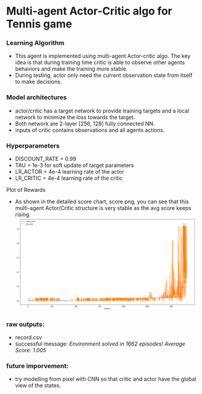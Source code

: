 
# Multi-agent Actor-Critic algo for Tennis game


### Learning Algorithm
* This agent is implemented using multi-agent Actor-critic algo. The key idea is that during training time critic is
able to observe other agents behaviors and make the training more stable.
* During testing, actor only need the current observation state from itself to make decisions.

### Model architectures
* actor/critic has a target network to provide training targets and a local network to minimize the loss towards the target.
* Both network are 2-layer [256, 128] fully connected NN.
* inputs of critic contains observations and all agents actions.

### Hyperparameters
* DISCOUNT_RATE = 0.99
* TAU = 1e-3      for soft update of target parameters
* LR_ACTOR = 4e-4         learning rate of the actor
* LR_CRITIC = 4e-4        learning rate of the critic

Plot of Rewards

* As shown in the detailed score chart, score.png, you can see that this multi-agent Actor/Critic structure is very stable as the avg score keeps rising.
![Image of scores](https://github.com/svnerd/deep_rl/blob/master/dpn/projects/tennis/report/score.png)

### raw outputs:
* record.csv
* successful message:
  *Environment solved in 1662 episodes!	Average Score: 1.005*
 
### future imporvement:
* try modelling from pixel with CNN so that critic and actor have the global view of the states.

